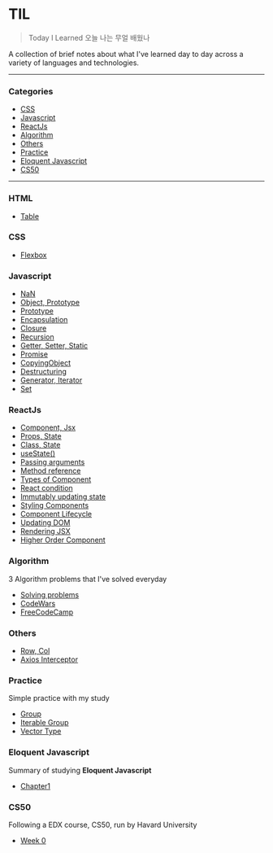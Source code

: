 # TIL

> Today I Learned 오늘 나는 무얼 배웠나

A collection of brief notes about what I've learned day to day across a
variety of languages and technologies. 

---

### Categories

* [CSS](#CSS)
* [Javascript](#javascript)
* [ReactJs](#ReactJs)
* [Algorithm](#Algorithm)
* [Others](#Others)
* [Practice](#Practice)
* [Eloquent Javascript](#Eloquent_Javascipt)
* [CS50](#CS50)


---

### HTML
- [Table](HTML/table.md)

### CSS

- [Flexbox](CSS/Flexbox.md)

### Javascript
- [NaN](javascript/NaN.md)
- [Object, Prototype](javascript/object_prototype.js)
- [Prototype](javascript/Prototype.md)
- [Encapsulation](javascript/Encapsulation.md)
- [Closure](javascript/closure.js)
- [Recursion](javascript/recursion.md)
- [Getter, Setter, Static](javascript/Getter_Setter_Static.md)
- [Promise](javascript/Promise.md)
- [CopyingObject](javascript/copyingObject.md)
- [Destructuring](javascript/destructuring.md)
- [Generator, Iterator](javascript/generator_iterator.md)
- [Set](javascript/Set.md)

### ReactJs

- [Component, Jsx](ReactJs/Component_JSX.md)
- [Props, State](ReactJs/propsAndState.md)
- [Class, State](ReactJs/classComponet_state.md)
- [useState()](ReactJs/useState.md)
- [Passing arguments](ReactJs/passingArguments.md)
- [Method reference](ReactJs/MethodReference.md)
- [Types of Component](ReactJs/TypesOfComponent.md)
- [React condition](ReactJs/condition.md)
- [Immutably updating state](ReactJs/ImmutablyUpdatingState.md)
- [Styling Components](ReactJs/stylingComponents.md)
- [Component Lifecycle](ReactJs/componentLifecycle.md)
- [Updating DOM](ReactJs/updatingDOM.md)
- [Rendering JSX](ReactJs/renderJSX.md)
- [Higher Order Component](ReactJs/HOC.md)

### Algorithm
3 Algorithm problems that I've solved everyday

- [Solving problems](Algorithm/solve.js)
- [CodeWars](https://github.com/Jungincha/TIL/tree/master/Algorithm/CodeWars)
- [FreeCodeCamp](https://github.com/Jungincha/TIL/tree/master/Algorithm/FreeCodeCamp)

### Others
- [Row, Col](Others/row_col.md)
- [Axios Interceptor](Others/axios_interceptor.md)

### Practice 
Simple practice with my study
- [Group](Practice/group.js)
- [Iterable Group](Practice/iterableGroups.js)
- [Vector Type](Practice/vectorType.js)

### Eloquent Javascript
Summary of studying **Eloquent Javascript**
- [Chapter1](EloquentJavascript/chapter1.md)

### CS50
Following a EDX course, CS50, run by Havard University
- [Week 0](CS50/WEEK0.md)
